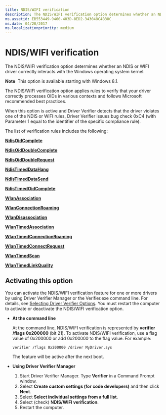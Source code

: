 ```yaml
---
title: NDIS/WIFI verification
description: The NDIS/WIFI verification option determines whether an NDIS or WIFI driver correctly interacts with the Windows operating system kernel.
ms.assetid: EB553449-9460-403D-8ED2-343048C4B38C
ms.date: 04/20/2017
ms.localizationpriority: medium
---
```


# NDIS/WIFI verification


The NDIS/WIFI verification option determines whether an NDIS or WIFI driver correctly interacts with the Windows operating system kernel.

**Note**  This option is available starting with Windows 8.1.

 

The NDIS/WIFI verification option applies rules to verify that your driver correctly processes OIDs in various contexts and follows Microsoft recommended best practices.

When this option is active and Driver Verifier detects that the driver violates one of the NDIS or WIFI rules, Driver Verifier issues bug check 0xC4 (with Parameter 1 equal to the identifier of the specific compliance rule).

The list of verification rules includes the following:

[**NdisOidComplete**](https://msdn.microsoft.com/library/windows/hardware/dn305115)

[**NdisOidDoubleComplete**](https://msdn.microsoft.com/library/windows/hardware/dn305116)

[**NdisOidDoubleRequest**](https://msdn.microsoft.com/library/windows/hardware/dn305117)

[**NdisTimedDataHang**](https://msdn.microsoft.com/library/windows/hardware/dn305118)

[**NdisTimedDataSend**](https://msdn.microsoft.com/library/windows/hardware/dn305119)

[**NdisTimedOidComplete**](https://msdn.microsoft.com/library/windows/hardware/dn305120)

[**WlanAssociation**](https://msdn.microsoft.com/library/windows/hardware/dn305122)

[**WlanConnectionRoaming**](https://msdn.microsoft.com/library/windows/hardware/dn305123)

[**WlanDisassociation**](https://msdn.microsoft.com/library/windows/hardware/dn305124)

[**WlanTimedAssociation**](https://msdn.microsoft.com/library/windows/hardware/dn305125)

[**WlanTimedConnectionRoaming**](https://msdn.microsoft.com/library/windows/hardware/dn305126)

[**WlanTimedConnectRequest**](https://msdn.microsoft.com/library/windows/hardware/dn305127)

[**WlanTimedScan**](https://msdn.microsoft.com/library/windows/hardware/dn305129)

[**WlanTimedLinkQuality**](https://msdn.microsoft.com/library/windows/hardware/dn305128)

## <span id="Activating_this_option"></span><span id="activating_this_option"></span><span id="ACTIVATING_THIS_OPTION"></span>Activating this option


You can activate the NDIS/WIFI verification feature for one or more drivers by using Driver Verifier Manager or the Verifier.exe command line. For details, see [Selecting Driver Verifier Options](selecting-driver-verifier-options.md). You must restart the computer to activate or deactivate the NDIS/WIFI verification option.

-   **At the command line**

    At the command line, NDIS/WIFI verification is represented by **verifier /flags 0x200000** (bit 21). To activate NDIS/WIFI verification, use a flag value of 0x200000 or add 0x200000 to the flag value. For example:

    ```
    verifier /flags 0x200000 /driver MyDriver.sys
    ```

    The feature will be active after the next boot.

-   **Using Driver Verifier Manager**

    1.  Start Driver Verifier Manager. Type **Verifier** in a Command Prompt window.
    2.  Select **Create custom settings (for code developers)** and then click **Next**.
    3.  Select **Select individual settings from a full list**.
    4.  Select (check) **NDIS/WIFI verification**.
    5.  Restart the computer.

 

 





